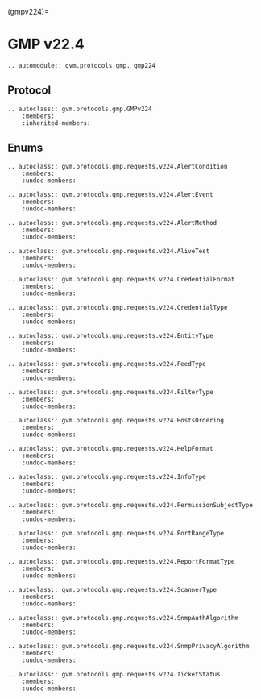 (gmpv224)=

# GMP v22.4

```{eval-rst}
.. automodule:: gvm.protocols.gmp._gmp224
```

## Protocol

```{eval-rst}
.. autoclass:: gvm.protocols.gmp.GMPv224
    :members:
    :inherited-members:
```

## Enums

```{eval-rst}
.. autoclass:: gvm.protocols.gmp.requests.v224.AlertCondition
    :members:
    :undoc-members:
```

```{eval-rst}
.. autoclass:: gvm.protocols.gmp.requests.v224.AlertEvent
    :members:
    :undoc-members:
```

```{eval-rst}
.. autoclass:: gvm.protocols.gmp.requests.v224.AlertMethod
    :members:
    :undoc-members:
```

```{eval-rst}
.. autoclass:: gvm.protocols.gmp.requests.v224.AliveTest
    :members:
    :undoc-members:
```

```{eval-rst}
.. autoclass:: gvm.protocols.gmp.requests.v224.CredentialFormat
    :members:
    :undoc-members:
```

```{eval-rst}
.. autoclass:: gvm.protocols.gmp.requests.v224.CredentialType
    :members:
    :undoc-members:
```

```{eval-rst}
.. autoclass:: gvm.protocols.gmp.requests.v224.EntityType
    :members:
    :undoc-members:
```

```{eval-rst}
.. autoclass:: gvm.protocols.gmp.requests.v224.FeedType
    :members:
    :undoc-members:
```

```{eval-rst}
.. autoclass:: gvm.protocols.gmp.requests.v224.FilterType
    :members:
    :undoc-members:
```

```{eval-rst}
.. autoclass:: gvm.protocols.gmp.requests.v224.HostsOrdering
    :members:
    :undoc-members:
```

```{eval-rst}
.. autoclass:: gvm.protocols.gmp.requests.v224.HelpFormat
    :members:
    :undoc-members:
```

```{eval-rst}
.. autoclass:: gvm.protocols.gmp.requests.v224.InfoType
    :members:
    :undoc-members:
```

```{eval-rst}
.. autoclass:: gvm.protocols.gmp.requests.v224.PermissionSubjectType
    :members:
    :undoc-members:
```

```{eval-rst}
.. autoclass:: gvm.protocols.gmp.requests.v224.PortRangeType
    :members:
    :undoc-members:
```

```{eval-rst}
.. autoclass:: gvm.protocols.gmp.requests.v224.ReportFormatType
    :members:
    :undoc-members:
```

```{eval-rst}
.. autoclass:: gvm.protocols.gmp.requests.v224.ScannerType
    :members:
    :undoc-members:
```

```{eval-rst}
.. autoclass:: gvm.protocols.gmp.requests.v224.SnmpAuthAlgorithm
    :members:
    :undoc-members:
```

```{eval-rst}
.. autoclass:: gvm.protocols.gmp.requests.v224.SnmpPrivacyAlgorithm
    :members:
    :undoc-members:
```

```{eval-rst}
.. autoclass:: gvm.protocols.gmp.requests.v224.TicketStatus
    :members:
    :undoc-members:
```
